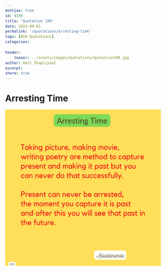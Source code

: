 ```yaml
---
mathjax: true
id: 9199
title: 'Quotation 199'
date: 2022-09-03
permalink: '/quotations/arresting-time'
tags: [WIA Quotations] 
categories: 

header:
    teaser: ../assets/images/quotations/quotation199.jpg
author: Hari Thapliyaal 
excerpt:
share: true 
---
```


# Arresting Time

![Arresting Time](../assets/images/quotations/quotation199.jpg)
